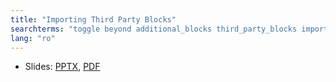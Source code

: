 ```yaml
---
title: "Importing Third Party Blocks"
searchterms: "toggle beyond additional_blocks third_party_blocks importing adding_blocks importing_third_party_blocks"
lang: "ro"
---
```

 <ul>
 <li class="ng-binding">Slides:
 <a href="ProgrammingLessons/beyond/ThirdPartyBlocks (rom).pptx">PPTX</a>,
 <a href="ProgrammingLessons/beyond/ThirdPartyBlocks (rom).pdf">PDF</a>
 </li>
 </ul>
